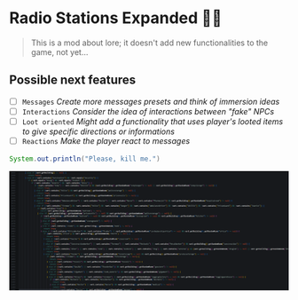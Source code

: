 # Radio Stations Expanded 📡💀
> This is a mod about lore; it doesn't add new functionalities to the game, not yet...



## **Possible next features**
- [ ] `Messages` _Create more messages presets and think of immersion ideas_
- [ ] `Interactions` _Consider the idea of interactions between "fake" NPCs_
- [ ] `Loot oriented` _Might add a functionality that uses player's looted items to give specific directions or informations_
- [ ] `Reactions` _Make the player react to messages_

```java
System.out.println("Please, kill me.")
```


<img src="images/asdasd.png">

